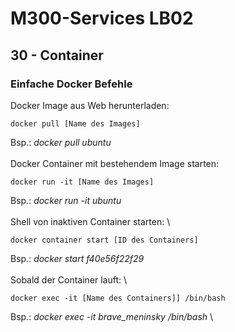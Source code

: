 # M300-Services LB02
## 30 - Container
### Einfache Docker Befehle
Docker Image aus Web herunterladen: 
```
docker pull [Name des Images]
```
Bsp.: _docker pull ubuntu_ \
\
Docker Container mit bestehendem Image starten:
```
docker run -it [Name des Images]
```
Bsp.: _docker run -it ubuntu_ \
\
Shell von inaktiven Container starten: \
```
docker container start [ID des Containers]
```
Bsp.: _docker start f40e56f22f29_ \
\
Sobald der Container lauft: \
```
docker exec -it [Name des Containers]] /bin/bash
```
Bsp.: _docker exec -it brave\_meninsky /bin/bash_ \

